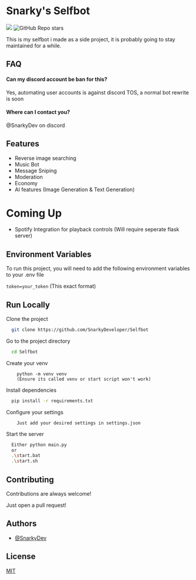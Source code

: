 
# Snarky's Selfbot
![](https://tokei.rs/b1/github/SnarkyDeveloper/Selfbot) ![GitHub Repo stars](https://img.shields.io/github/stars/SnarkyDeveloper/Selfbot?style=flat)

This is my selfbot i made as a side project, it is probably going to stay maintained for a while.


## FAQ

#### Can my discord account be ban for this?

Yes, automating user accounts is against discord TOS, a normal bot rewrite is soon

#### Where can I contact you?
@SnarkyDev on discord


## Features

- Reverse image searching
- Music Bot
- Message Sniping
- Moderation
- Economy 
- AI features (Image Generation & Text Generation)

# Coming Up
- Spotify Integration for playback controls (Will require seperate flask server)

## Environment Variables

To run this project, you will need to add the following environment variables to your .env file

`token=your_token` (This exact format)


## Run Locally

Clone the project

```bash
  git clone https://github.com/SnarkyDeveloper/Selfbot
```

Go to the project directory

```bash
  cd Selfbot
```
Create your venv
```
    python -m venv venv
    (Ensure its called venv or start script won't work)
```
Install dependencies

```bash
  pip install -r requirements.txt
```
Configure your settings
```
    Just add your desired settings in settings.json
```
Start the server

```bash
  Either python main.py
  or 
  .\start.bat 
  .\start.sh
```


## Contributing

Contributions are always welcome!

Just open a pull request!
## Authors

- [@SnarkyDev](https://github.com/SnarkyDev) 


## License

[MIT](https://choosealicense.com/licenses/mit/)


